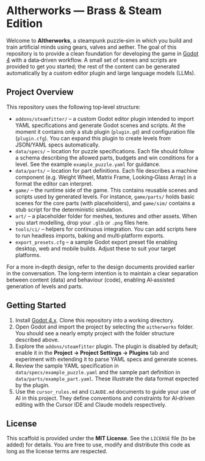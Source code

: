 # AItherworks — Brass & Steam Edition

Welcome to **AItherworks**, a steampunk puzzle‑sim in which you build and train artificial minds using gears, valves and aether.  The goal of this repository is to provide a clean foundation for developing the game in [Godot 4](https://godotengine.org/) with a data‑driven workflow.  A small set of scenes and scripts are provided to get you started; the rest of the content can be generated automatically by a custom editor plugin and large language models (LLMs).

## Project Overview

This repository uses the following top‑level structure:

- `addons/steamfitter/` – a custom Godot editor plugin intended to import YAML specifications and generate Godot scenes and scripts.  At the moment it contains only a stub plugin (`plugin.gd`) and configuration file (`plugin.cfg`).  You can expand this plugin to create levels from JSON/YAML specs automatically.
- `data/specs/` – location for puzzle specifications.  Each file should follow a schema describing the allowed parts, budgets and win conditions for a level.  See the example `example_puzzle.yaml` for guidance.
- `data/parts/` – location for part definitions.  Each file describes a machine component (e.g. Weight Wheel, Matrix Frame, Looking‑Glass Array) in a format the editor can interpret.
- `game/` – the runtime side of the game.  This contains reusable scenes and scripts used by generated levels.  For instance, `game/parts/` holds basic scenes for the core parts (with placeholders), and `game/sim/` contains a stub script for the deterministic simulation.
- `art/` – a placeholder folder for meshes, textures and other assets.  When you start modelling, drop your `.glb` or `.png` files here.
- `tools/ci/` – helpers for continuous integration.  You can add scripts here to run headless imports, baking and multi‑platform exports.
- `export_presets.cfg` – a sample Godot export preset file enabling desktop, web and mobile builds.  Adjust these to suit your target platforms.

For a more in‑depth design, refer to the design documents provided earlier in the conversation.  The long‑term intention is to maintain a clear separation between content (data) and behaviour (code), enabling AI‑assisted generation of levels and parts.

## Getting Started

1. Install [Godot 4.x](https://godotengine.org/download).  Clone this repository into a working directory.
2. Open Godot and import the project by selecting the `aitherworks` folder.  You should see a nearly empty project with the folder structure described above.
3. Explore the `addons/steamfitter` plugin.  The plugin is disabled by default; enable it in the **Project → Project Settings → Plugins** tab and experiment with extending it to parse YAML specs and generate scenes.
4. Review the sample YAML specification in `data/specs/example_puzzle.yaml` and the sample part definition in `data/parts/example_part.yaml`.  These illustrate the data format expected by the plugin.
5. Use the `cursor_rules.md` and `CLAUDE.md` documents to guide your use of AI in this project.  They define conventions and constraints for AI‑driven editing with the Cursor IDE and Claude models respectively.

## License

This scaffold is provided under the **MIT License**.  See the `LICENSE` file (to be added) for details.  You are free to use, modify and distribute this code as long as the license terms are respected.